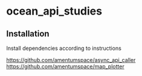 # ocean_api_studies

## Installation

Install dependencies according to instructions 

https://github.com/amentumspace/async_api_caller
https://github.com/amentumspace/map_plotter
